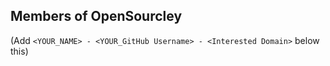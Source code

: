 ## Members of OpenSourcley

(Add `<YOUR_NAME> - <YOUR_GitHub Username> - <Interested Domain>` below this)

